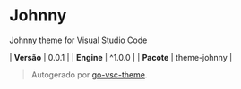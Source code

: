 # Johnny

Johnny theme for Visual Studio Code

| **Versão** | 0.0.1 |
| **Engine** | ^1.0.0 |
| **Pacote** | theme-johnny |

> Autogerado por [go-vsc-theme](https://github.com/natalbu/go-vsc-theme).
